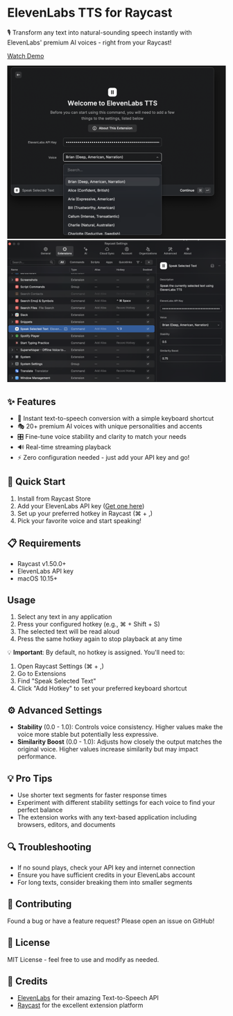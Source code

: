 # ElevenLabs TTS for Raycast

🎙️ Transform any text into natural-sounding speech instantly with ElevenLabs' premium AI voices - right from your Raycast!

[Watch Demo](https://www.loom.com/share/d340fc09e88c47f1a032c0da291f3cc3)

![Voice Selection](./images/readme/voice-selection-dropdown.png)
![Extension Setup](./images/readme/elevenlabs-settings-screen.png)

## ✨ Features

- 🚀 Instant text-to-speech conversion with a simple keyboard shortcut
- 🎭 20+ premium AI voices with unique personalities and accents
- 🎛️ Fine-tune voice stability and clarity to match your needs
- 🔊 Real-time streaming playback
- ⚡️ Zero configuration needed - just add your API key and go!

## 🚀 Quick Start

1. Install from Raycast Store
2. Add your ElevenLabs API key ([Get one here](https://elevenlabs.io))
3. Set up your preferred hotkey in Raycast (⌘ + ,)
4. Pick your favorite voice and start speaking!

## 📋 Requirements

- Raycast v1.50.0+
- ElevenLabs API key
- macOS 10.15+

## Usage

1. Select any text in any application
2. Press your configured hotkey (e.g., ⌘ + Shift + S)
3. The selected text will be read aloud
4. Press the same hotkey again to stop playback at any time

💡 **Important**: By default, no hotkey is assigned. You'll need to:

1. Open Raycast Settings (⌘ + ,)
2. Go to Extensions
3. Find "Speak Selected Text"
4. Click "Add Hotkey" to set your preferred keyboard shortcut

## ⚙️ Advanced Settings

- **Stability** (0.0 - 1.0): Controls voice consistency. Higher values make the voice more stable but potentially less expressive.
- **Similarity Boost** (0.0 - 1.0): Adjusts how closely the output matches the original voice. Higher values increase similarity but may impact performance.

## 💡 Pro Tips

- Use shorter text segments for faster response times
- Experiment with different stability settings for each voice to find your perfect balance
- The extension works with any text-based application including browsers, editors, and documents

## 🔍 Troubleshooting

- If no sound plays, check your API key and internet connection
- Ensure you have sufficient credits in your ElevenLabs account
- For long texts, consider breaking them into smaller segments

## 🤝 Contributing

Found a bug or have a feature request? Please open an issue on GitHub!

## 📝 License

MIT License - feel free to use and modify as needed.

## 🙏 Credits

- [ElevenLabs](https://elevenlabs.io) for their amazing Text-to-Speech API
- [Raycast](https://raycast.com) for the excellent extension platform
